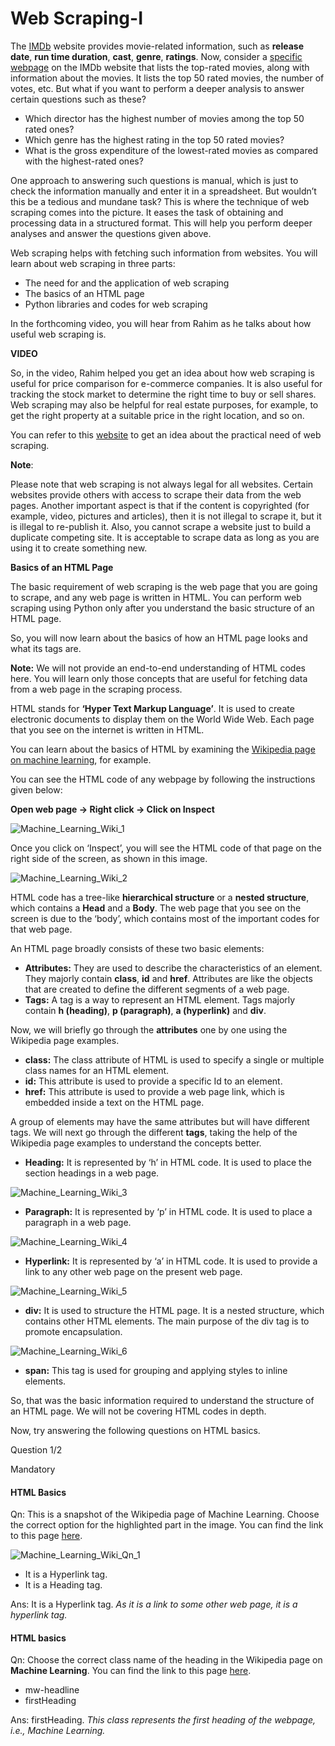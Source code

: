 ﻿# Web Scraping-I

The  [IMDb](https://www.imdb.com/?ref_=nv_home)  website provides movie-related information, such as  **release date**,  **run time duration**,  **cast**,  **genre**,  **ratings**. Now, consider a  [specific webpage](https://www.imdb.com/search/title/?sort=num_votes,desc&start=1&title_type=feature&year=1950,2012)  on the IMDb website that lists the top-rated movies, along with information about the movies. It lists the top 50 rated movies, the number of votes, etc. But what if you want to perform a deeper analysis to answer certain questions such as these?

- Which director has the highest number of movies among the top 50 rated ones?
- Which genre has the highest rating in the top 50 rated movies?
- What is the gross expenditure of the lowest-rated movies as compared with the highest-rated ones?

One approach to answering such questions is manual, which is just to check the information manually and enter it in a spreadsheet. But wouldn’t this be a tedious and mundane task? This is where the technique of web scraping comes into the picture. It eases the task of obtaining and processing data in a structured format. This will help you perform deeper analyses and answer the questions given above.

Web scraping helps with fetching such information from websites. You will learn about web scraping in three parts:

- The need for and the application of web scraping
- The basics of an HTML page
- Python libraries and codes for web scraping

In the forthcoming video, you will hear from Rahim as he talks about how useful web scraping is.  

**VIDEO**  

So, in the video, Rahim helped you get an idea about how web scraping is useful for price comparison for e-commerce companies. It is also useful for tracking the stock market to determine the right time to buy or sell shares. Web scraping may also be helpful for real estate purposes, for example, to get the right property at a suitable price in the right location, and so on.

You can refer to this  [website](http://www.3idatascraping.com/data-scraping-use-cases.php)  to get an idea about the practical need of web scraping.

**Note**:

Please note that web scraping is not always legal for all websites. Certain websites provide others with access to scrape their data from the web pages. Another important aspect is that if the content is copyrighted (for example, video, pictures and articles), then it is not illegal to scrape it, but it is illegal to re-publish it. Also, you cannot scrape a website just to build a duplicate competing site. It is acceptable to scrape data as long as you are using it to create something new.

**Basics of an HTML Page**

The basic requirement of web scraping is the web page that you are going to scrape, and any web page is written in HTML. You can perform web scraping using Python only after you understand the basic structure of an HTML page.

So, you will now learn about the basics of how an HTML page looks and what its tags are.

**Note:** We will not provide an end-to-end understanding of HTML codes here. You will learn only those concepts that are useful for fetching data from a web page in the scraping process.

HTML stands for **‘Hyper Text Markup Language’**. It is used to create electronic documents to display them on the World Wide Web. Each page that you see on the internet is written in HTML.

You can learn about the basics of HTML by examining the [Wikipedia  page on  machine learning](https://en.wikipedia.org/wiki/Machine_learning), for example.

You can see the HTML code of any webpage by following the instructions given below:

**Open web page -> Right click -> Click on Inspect**

![Machine_Learning_Wiki_1](https://i.ibb.co/cy51cm7/Machine-Learning-Wiki-1.png)

Once you click on ‘Inspect’, you will see the HTML code of that page on the right side of the screen, as shown in this image.

![Machine_Learning_Wiki_2](https://i.ibb.co/NmTpCKV/Machine-Learning-Wiki-2.png)

HTML code has a tree-like  **hierarchical structure**  or a **nested structure**, which contains a **Head**  and a **Body**. The web page that you see on the screen is due to the ‘body’, which contains most of the important codes for that web page.

An HTML page broadly consists of these two basic elements:

- **Attributes:**  They are used to describe the characteristics of an element. They majorly contain **class**,  **id**  and  **href**. Attributes are like the objects that are created to define the different segments of a web page.
- **Tags:**  A tag is a way to represent an HTML element. Tags majorly contain **h (heading)**,  **p (paragraph)**,  **a (hyperlink)** and  **div**.

Now, we will briefly go through the  **attributes** one by one using the Wikipedia page examples.

- **class:**  The class attribute of HTML is used to specify a single or multiple class names for an HTML element.
- **id:**  This attribute is used to provide a specific Id to an element.
- **href:**  This attribute is used to provide a web page link, which is embedded inside a text on the HTML page.

A group of elements may have the same attributes but will have different tags. We will next go through the different **tags**, taking the help of the Wikipedia page examples to understand the concepts better.

- **Heading:** It is represented by ‘h’ in HTML code. It is used to place the section headings in a web page.

![Machine_Learning_Wiki_3](https://i.ibb.co/0MMQTtQ/Machine-Learning-Wiki-3.png)

- **Paragraph:** It is represented by ‘p’ in HTML code. It is used to place a paragraph in a web page.

![Machine_Learning_Wiki_4](https://i.ibb.co/VHbj6kD/Machine-Learning-Wiki-4.png)

- **Hyperlink:** It is represented by ‘a’ in HTML code. It is used to provide a link to any other web page on the present web page.

![Machine_Learning_Wiki_5](https://i.ibb.co/bmkctGP/Machine-Learning-Wiki-5.png)

- **div:** It is used to structure the HTML page. It is a nested structure, which contains other HTML elements. The main purpose of the div tag is to promote encapsulation.

![Machine_Learning_Wiki_6](https://i.ibb.co/180SpXY/Machine-Learning-Wiki-6.png)

- **span:** This tag is used for grouping and applying styles to inline elements.

So, that was the basic information required to understand the structure of an HTML page. We will not be covering HTML codes in depth.

Now, try answering the following questions on HTML basics.

Question 1/2

Mandatory

#### HTML Basics

Qn: This is a snapshot of the Wikipedia page of Machine Learning. Choose the correct option for the highlighted part in the image. You can find the link to this page  [here](https://en.wikipedia.org/wiki/Machine_learning).

![Machine_Learning_Wiki_Qn_1](https://i.ibb.co/9VqsLM2/Machine-Learning-Wiki-Qn-1.png)

- It is a Hyperlink tag.
- It is a Heading tag.  

Ans: It is a Hyperlink tag. _As it is a link to some other web page, it is a hyperlink tag._  

#### HTML basics

Qn: Choose the correct class name of the heading in the Wikipedia page on **Machine Learning**. You can find the link to this page  [here](https://en.wikipedia.org/wiki/Machine_learning).  

- mw-headline
- firstHeading  

Ans: firstHeading. _This class represents the first heading of the webpage, i.e., Machine Learning._
